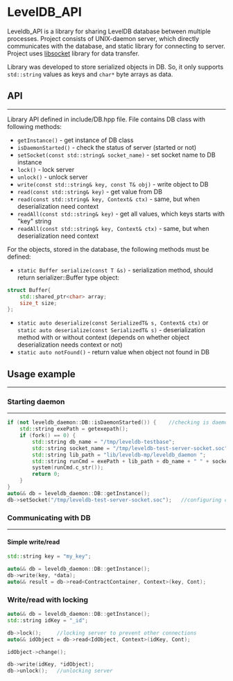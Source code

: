 # LevelDB_API 

Leveldb_API is a library for sharing LevelDB database between multiple processes. Project consists of UNIX-daemon server, which directly communicates with the database, and static library for connecting to server. Project uses [libsocket](https://github.com/AbdullinAM/libsocket.git) library for data transfer.

Library was developed to store serialized objects in DB. So, it only supports `std::string` values as keys and `char*` byte arrays as data.

## API
---------------------
Library API defined in include/DB.hpp file. File contains DB class with following methods: 
* `getInstance()` - get instance of DB class
* `isDaemonStarted()` - check the status of server (started or not)
* `setSocket(const std::string& socket_name)` - set socket name to DB instance
* `lock()` - lock server
* `unlock()` - unlock server
* `write(const std::string& key, const T& obj)` - write object to DB
* `read(const std::string& key)` - get value from DB
* `read(const std::string& key, Context& ctx)` - same, but when deserialization need context
* `readAll(const std::string& key)` - get all values, which keys starts with "key" string
* `readAll(const std::string& key, Context& ctx)` - same, but when deserialization need context

For the objects, stored in the database, the following methods must be defined:
* `static Buffer serialize(const T &s)` - serialization method, should return serializer::Buffer type object:
```cpp
struct Buffer{
    std::shared_ptr<char> array;
    size_t size;
};
```
* `static auto deserialize(const SerializedT& s, Context& ctx)` or `static auto deserialize(const SerializedT& s)` - deserialization method with or without context (depends on whether object deserialization needs context or not)
* `static auto notFound()` - return value when object not found in DB

## Usage example
------------------
### Starting daemon
------------------
```cpp
if (not leveldb_daemon::DB::isDaemonStarted()) {    //checking is daemon already started
    std::string exePath = getexepath();
    if (fork() == 0) {
        std::string db_name = "/tmp/leveldb-testbase";                          //database name
        std::string socket_name = "/tmp/leveldb-test-server-socket.soc";        //UNIX-socket file name
        std::string lib_path = "lib/leveldb-mp/leveldb_daemon ";
        std::string runCmd = exePath + lib_path + db_name + " " + socket_name;  // starting daemon
        system(runCmd.c_str());
        return 0;
    }
}
auto&& db = leveldb_daemon::DB::getInstance();
db->setSocket("/tmp/leveldb-test-server-socket.soc");   //configuring client to use defined socket
```

### Communicating with DB
------------------
#### Simple write/read
```cpp
std::string key = "my_key";

auto&& db = leveldb_daemon::DB::getInstance();
db->write(key, *data);
auto&& result = db->read<ContractContainer, Context>(key, Cont);
```

### Write/read with locking
```cpp
auto&& db = leveldb_daemon::DB::getInstance();
std::string idKey = "_id";

db->lock();		//locking server to prevent other connections
auto&& idObject = db->read<IdObject, Context>(idKey, Cont);

idObject->change();

db->write(idKey, *idObject);
db->unlock();	//unlocking server
```
